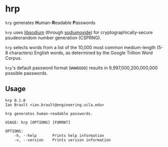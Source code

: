 # hrp

`hrp` generates **H**uman-**R**eadable **P**asswords

`hrp` uses [libsodium](https://libsodium.gitbook.io/doc/) (through
[sodiumoxide](https://docs.rs/sodiumoxide/0.2.5/sodiumoxide/)) for
cryptographically-secure psudeorandom number generation (CSPRNG).

`hrp` selects words from a list of the 10,000 most common medium-length (5-8
characters) English words, as determined by the Google Trillion Word Corpus.

`hrp`'s default password format (`WWWDDDD`) results in 9,997,000,200,000,000
possible passwords.

## Usage

```
hrp 0.1.0
Ian Brault <ian.brault@engineering.ucla.edu>

hrp generates human-readable passwords.

USAGE: hrp [OPTIONS] [FORMAT]

OPTIONS:
    -h, --help       Prints help information
    -v, --version    Prints version information
```

